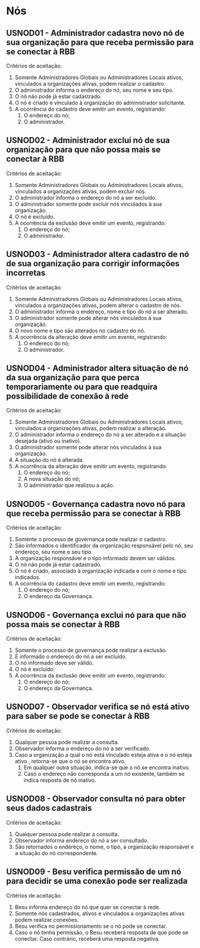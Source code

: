 # Nós

## USNOD01 - Administrador cadastra novo nó de sua organização para que receba permissão para se conectar à RBB<a id="usnod01"></a>

Critérios de aceitação:
1. Somente Administradores Globais ou Administradores Locais ativos, vinculados a organizações ativas, podem realizar o cadastro.
2. O administrador informa o endereço do nó, seu nome e seu tipo.
3. O nó não pode já estar cadastrado.
4. O nó é criado e vinculado à organização do administrador solicitante.
5. A ocorrência do cadastro deve emitir um evento, registrando:
   1. O endereço do nó;
   2. O administrador.


## USNOD02 - Administrador exclui nó de sua organização para que não possa mais se conectar à RBB<a id="usnod02"></a>

Critérios de aceitação:
1. Somente Administradores Globais ou Administradores Locais ativos, vinculados a organizações ativas, podem excluir nós.
2. O administrador informa o endereço do nó a ser excluído.
3. O administrador somente pode excluir nós vinculados à sua organização.
4. O nó é excluído.
5. A ocorrência da exclusão deve emitir um evento, registrando:
   1. O endereço do nó;
   2. O administrador.

  
## USNOD03 - Administrador altera cadastro de nó de sua organização para corrigir informações incorretas<a id="usnod03"></a>

Critérios de aceitação:
1. Somente Administradores Globais ou Administradores Locais ativos, vinculados a organizações ativas, podem alterar o cadastro de nós.
2. O administrador informa o endereço, nome e tipo do nó a ser alterado.
3. O administrador somente pode alterar nós vinculados à sua organização.
4. O novo nome e tipo são alterados no cadastro do nó.
5. A ocorrência da alteração deve emitir um evento, registrando:
   1. O endereço do nó;
   2. O administrador.


## USNOD04 - Administrador altera situação de nó da sua organização para que perca temporariamente ou para que readquira possibilidade de conexão à rede<a id="usnod04"></a>

Critérios de aceitação:
1. Somente Administradores Globais ou Administradores Locais ativos, vinculados a organizações ativas, podem realizar a alteração.
2. O administrador informa o endereço do nó a ser alterado e a situação desejada (ativo ou inativo).
3. O administrador somente pode alterar nós vinculados à sua organização.
4. A situação do nó é alterada.
6. A ocorrência da alteração deve emitir um evento, registrando:
   1. O endereço do nó;
   2. A nova situação do nó;
   3. O administrador que realizou a ação.


## USNOD05 - Governança cadastra novo nó para que receba permissão para se conectar à RBB<a id="usnod05"></a>

Critérios de aceitação:
1. Somente o processo de governança pode realizar o cadastro.
2. São informados o identificador da organização responsável pelo nó, seu endereço, seu nome e seu tipo.
3. A organização responsável e o tipo informado devem ser válidos.
4. O nó não pode já estar cadastrado.
5. O nó é criado, associado à organização indicada e com o nome e tipo indicados.
6. A ocorrência do cadastro deve emitir um evento, registrando:
   1. O endereço do nó;
   2. O endereço da Governança.


## USNOD06 - Governança exclui nó para que não possa mais se conectar à RBB<a id="usnod06"></a>

Critérios de aceitação:
1. Somente o processo de governança pode realizar a exclusão.
2. É informado o endereço do nó a ser excluído.
3. O nó informado deve ser válido.
4. O nó é excluído.
5. A ocorrência da exclusão deve emitir um evento, registrando:
   1. O endereço do nó;
   2. O endereço da Governança.


## USNOD07 - Observador verifica se nó está ativo para saber se pode se conectar à RBB<a id="usnod07"></a>

Critérios de aceitação:
1. Qualquer pessoa pode realizar a consulta.
2. Observador informa o endereço do nó a ser verificado.
3. Caso a organização a qual o nó está vinculado esteja ativa e o nó esteja ativo , retorna-se que o nó se encontra ativo.
   1. Em qualquer outra situação, indica-se que o nó se encontra inativo.
   2. Caso o endereço não corresponda a um nó existente, também se indica resposta de nó inativo.


## USNOD08 - Observador consulta nó para obter seus dados cadastrais<a id="usnod08"></a>

Critérios de aceitação:
1. Qualquer pessoa pode realizar a consulta.
2. Observador informa endereço do nó a ser consultado.
3. São retornados o endereço, o nome, o tipo, a organização responsável e a situação do nó correspondente.


## USNOD09 - Besu verifica permissão de um nó para decidir se uma conexão pode ser realizada<a id="usnod09"></a>

Critérios de aceitação:
1. Besu informa endereço do nó que quer se conectar à rede.
2. Somente nós cadastrados, ativos e vinculados a organizações ativas podem realizar conexões.
3. Besu verifica no permissionamento se o nó pode se conectar.
4. Caso o nó tenha permissão, o Besu receberá resposta de que pode se conectar. Caso contrário, receberá uma resposta negativa.
